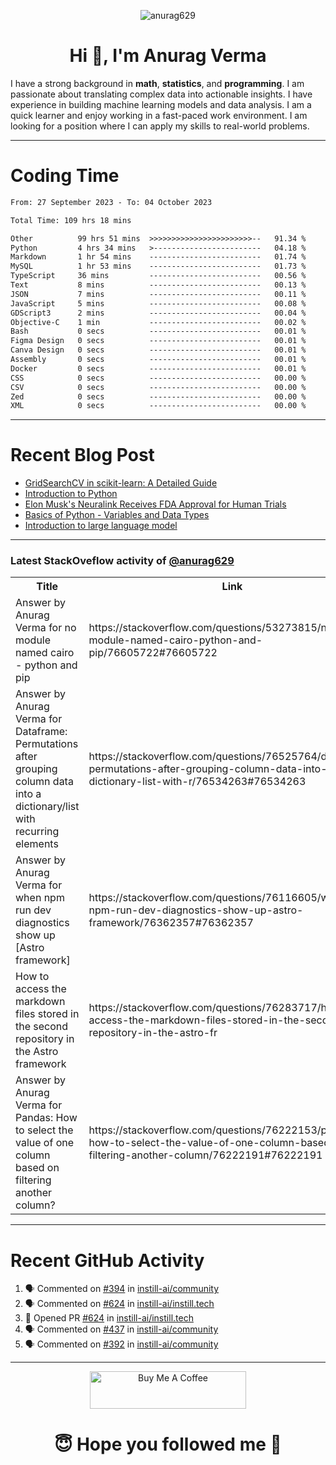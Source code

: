 

<p align="center"> <img src="https://komarev.com/ghpvc/?username=anurag629&label=Profile%20views&color=0e75b6&style=flat" alt="anurag629" /> </p>

<h1 align="center">Hi 👋, I'm Anurag Verma</h1>

I have a strong background in **math**, **statistics**, and **programming**. I am passionate about translating complex data into actionable insights. I have experience in building machine learning models and data analysis. I am a quick learner and enjoy working in a fast-paced work environment. I am looking for a position where I can apply my skills to real-world problems.

---

# Coding Time 
<!--START_SECTION:waka-->

```txt
From: 27 September 2023 - To: 04 October 2023

Total Time: 109 hrs 18 mins

Other          99 hrs 51 mins  >>>>>>>>>>>>>>>>>>>>>>>--   91.34 %
Python         4 hrs 34 mins   >------------------------   04.18 %
Markdown       1 hr 54 mins    -------------------------   01.74 %
MySQL          1 hr 53 mins    -------------------------   01.73 %
TypeScript     36 mins         -------------------------   00.56 %
Text           8 mins          -------------------------   00.13 %
JSON           7 mins          -------------------------   00.11 %
JavaScript     5 mins          -------------------------   00.08 %
GDScript3      2 mins          -------------------------   00.04 %
Objective-C    1 min           -------------------------   00.02 %
Bash           0 secs          -------------------------   00.01 %
Figma Design   0 secs          -------------------------   00.01 %
Canva Design   0 secs          -------------------------   00.01 %
Assembly       0 secs          -------------------------   00.01 %
Docker         0 secs          -------------------------   00.01 %
CSS            0 secs          -------------------------   00.00 %
CSV            0 secs          -------------------------   00.00 %
Zed            0 secs          -------------------------   00.00 %
XML            0 secs          -------------------------   00.00 %
```

<!--END_SECTION:waka-->


---
# Recent Blog Post

<!-- BLOG-POST-LIST:START -->
- [GridSearchCV in scikit-learn: A Detailed Guide](https://codercops.tech/blog/gridsearchcv-in-scikit-learn-a-detailed-guide)
- [Introduction to Python](https://codercops.tech/blog/python-tutorial/introduction-to-python)
- [Elon Musk&#39;s Neuralink Receives FDA Approval for Human Trials](https://codercops.tech/blog/elon-musks-neuralink-receives-fda-approval-for-human-trials)
- [Basics of Python - Variables and Data Types](https://codercops.tech/blog/python-basics-of-python-variables-and-data-types)
- [Introduction to large language model](https://codercops.tech/blog/introduction-to-large-language-model)
<!-- BLOG-POST-LIST:END -->

---

### Latest StackOveflow activity of [@anurag629](https://github.com/anurag629)
<table>
  <tr><th>Title</th><th>Link</th></tr>
  <!-- STACKOVERFLOW:START --><tr><td>Answer by Anurag Verma for no module named cairo - python and pip</td><td>https://stackoverflow.com/questions/53273815/no-module-named-cairo-python-and-pip/76605722#76605722</td></tr><tr><td>Answer by Anurag Verma for Dataframe: Permutations after grouping column data into a dictionary/list with recurring elements</td><td>https://stackoverflow.com/questions/76525764/dataframe-permutations-after-grouping-column-data-into-a-dictionary-list-with-r/76534263#76534263</td></tr><tr><td>Answer by Anurag Verma for when npm run dev diagnostics show up [Astro framework]</td><td>https://stackoverflow.com/questions/76116605/when-npm-run-dev-diagnostics-show-up-astro-framework/76362357#76362357</td></tr><tr><td>How to access the markdown files stored in the second repository in the Astro framework</td><td>https://stackoverflow.com/questions/76283717/how-to-access-the-markdown-files-stored-in-the-second-repository-in-the-astro-fr</td></tr><tr><td>Answer by Anurag Verma for Pandas: How to select the value of one column based on filtering another column?</td><td>https://stackoverflow.com/questions/76222153/pandas-how-to-select-the-value-of-one-column-based-on-filtering-another-column/76222191#76222191</td></tr><!-- STACKOVERFLOW:END -->
</table>

---

# Recent GitHub Activity
<!--START_SECTION:activity-->
1. 🗣 Commented on [#394](https://github.com/instill-ai/community/issues/394#issuecomment-1748946261) in [instill-ai/community](https://github.com/instill-ai/community)
2. 🗣 Commented on [#624](https://github.com/instill-ai/instill.tech/pull/624#issuecomment-1748945048) in [instill-ai/instill.tech](https://github.com/instill-ai/instill.tech)
3. 💪 Opened PR [#624](https://github.com/instill-ai/instill.tech/pull/624) in [instill-ai/instill.tech](https://github.com/instill-ai/instill.tech)
4. 🗣 Commented on [#437](https://github.com/instill-ai/community/issues/437#issuecomment-1748880927) in [instill-ai/community](https://github.com/instill-ai/community)
5. 🗣 Commented on [#392](https://github.com/instill-ai/community/issues/392#issuecomment-1748836270) in [instill-ai/community](https://github.com/instill-ai/community)
<!--END_SECTION:activity-->

---

<p align="center"> 
<a href="https://www.buymeacoffee.com/anurag629" target="_blank"><img src="https://cdn.buymeacoffee.com/buttons/default-orange.png" alt="Buy Me A Coffee" height="60" width="250"></a>
</p>


<h1 align="center"> 😇 Hope you followed me 🥰  </h1>
